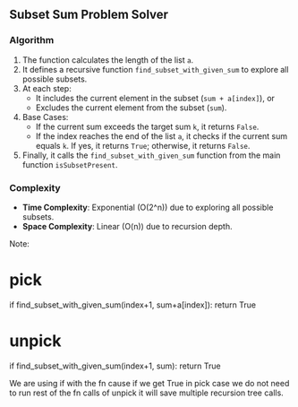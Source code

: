 ## Subset Sum Problem Solver

### Algorithm
1. The function calculates the length of the list `a`.
2. It defines a recursive function `find_subset_with_given_sum` to explore all possible subsets.
3. At each step:
   - It includes the current element in the subset (`sum + a[index]`), or
   - Excludes the current element from the subset (`sum`).
4. Base Cases:
   - If the current sum exceeds the target sum `k`, it returns `False`.
   - If the index reaches the end of the list `a`, it checks if the current sum equals `k`. If yes, it returns `True`; otherwise, it returns `False`.
5. Finally, it calls the `find_subset_with_given_sum` function from the main function `isSubsetPresent`.
   
### Complexity
- **Time Complexity**: Exponential (O(2^n)) due to exploring all possible subsets.
- **Space Complexity**: Linear (O(n)) due to recursion depth.

Note: 
# pick
if find_subset_with_given_sum(index+1, sum+a[index]):
    return True
# unpick
if find_subset_with_given_sum(index+1, sum):
    return True

We are using if with the fn cause if we get True in pick case we do not need to run rest of the
fn calls of unpick it will save multiple recursion tree calls.